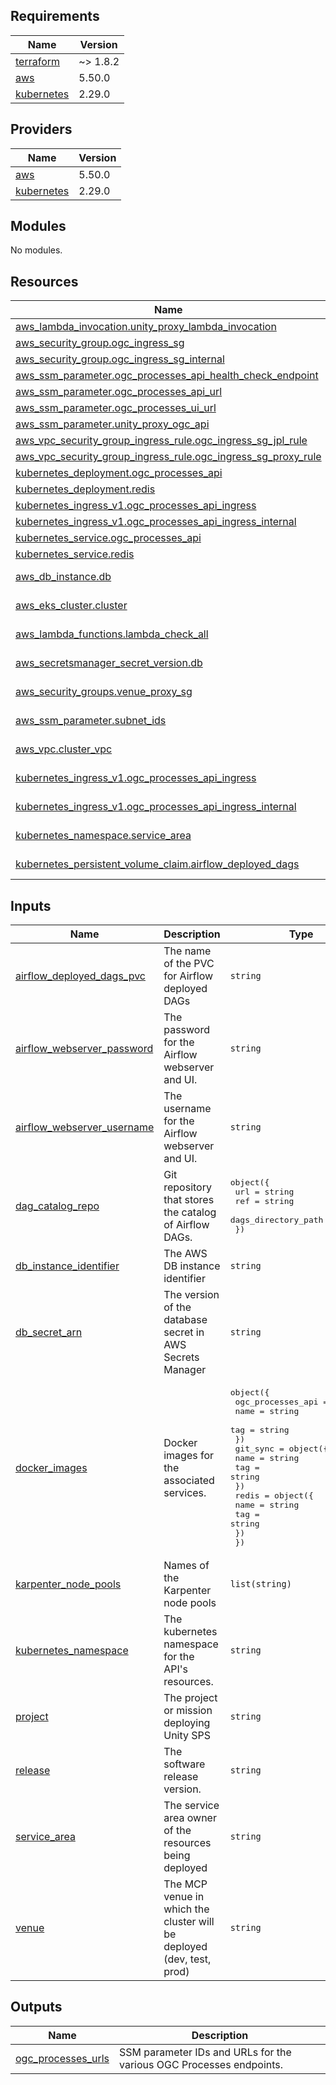 <!-- BEGINNING OF PRE-COMMIT-TERRAFORM DOCS HOOK -->
## Requirements

| Name | Version |
|------|---------|
| <a name="requirement_terraform"></a> [terraform](#requirement\_terraform) | ~> 1.8.2 |
| <a name="requirement_aws"></a> [aws](#requirement\_aws) | 5.50.0 |
| <a name="requirement_kubernetes"></a> [kubernetes](#requirement\_kubernetes) | 2.29.0 |

## Providers

| Name | Version |
|------|---------|
| <a name="provider_aws"></a> [aws](#provider\_aws) | 5.50.0 |
| <a name="provider_kubernetes"></a> [kubernetes](#provider\_kubernetes) | 2.29.0 |

## Modules

No modules.

## Resources

| Name | Type |
|------|------|
| [aws_lambda_invocation.unity_proxy_lambda_invocation](https://registry.terraform.io/providers/hashicorp/aws/5.50.0/docs/resources/lambda_invocation) | resource |
| [aws_security_group.ogc_ingress_sg](https://registry.terraform.io/providers/hashicorp/aws/5.50.0/docs/resources/security_group) | resource |
| [aws_security_group.ogc_ingress_sg_internal](https://registry.terraform.io/providers/hashicorp/aws/5.50.0/docs/resources/security_group) | resource |
| [aws_ssm_parameter.ogc_processes_api_health_check_endpoint](https://registry.terraform.io/providers/hashicorp/aws/5.50.0/docs/resources/ssm_parameter) | resource |
| [aws_ssm_parameter.ogc_processes_api_url](https://registry.terraform.io/providers/hashicorp/aws/5.50.0/docs/resources/ssm_parameter) | resource |
| [aws_ssm_parameter.ogc_processes_ui_url](https://registry.terraform.io/providers/hashicorp/aws/5.50.0/docs/resources/ssm_parameter) | resource |
| [aws_ssm_parameter.unity_proxy_ogc_api](https://registry.terraform.io/providers/hashicorp/aws/5.50.0/docs/resources/ssm_parameter) | resource |
| [aws_vpc_security_group_ingress_rule.ogc_ingress_sg_jpl_rule](https://registry.terraform.io/providers/hashicorp/aws/5.50.0/docs/resources/vpc_security_group_ingress_rule) | resource |
| [aws_vpc_security_group_ingress_rule.ogc_ingress_sg_proxy_rule](https://registry.terraform.io/providers/hashicorp/aws/5.50.0/docs/resources/vpc_security_group_ingress_rule) | resource |
| [kubernetes_deployment.ogc_processes_api](https://registry.terraform.io/providers/hashicorp/kubernetes/2.29.0/docs/resources/deployment) | resource |
| [kubernetes_deployment.redis](https://registry.terraform.io/providers/hashicorp/kubernetes/2.29.0/docs/resources/deployment) | resource |
| [kubernetes_ingress_v1.ogc_processes_api_ingress](https://registry.terraform.io/providers/hashicorp/kubernetes/2.29.0/docs/resources/ingress_v1) | resource |
| [kubernetes_ingress_v1.ogc_processes_api_ingress_internal](https://registry.terraform.io/providers/hashicorp/kubernetes/2.29.0/docs/resources/ingress_v1) | resource |
| [kubernetes_service.ogc_processes_api](https://registry.terraform.io/providers/hashicorp/kubernetes/2.29.0/docs/resources/service) | resource |
| [kubernetes_service.redis](https://registry.terraform.io/providers/hashicorp/kubernetes/2.29.0/docs/resources/service) | resource |
| [aws_db_instance.db](https://registry.terraform.io/providers/hashicorp/aws/5.50.0/docs/data-sources/db_instance) | data source |
| [aws_eks_cluster.cluster](https://registry.terraform.io/providers/hashicorp/aws/5.50.0/docs/data-sources/eks_cluster) | data source |
| [aws_lambda_functions.lambda_check_all](https://registry.terraform.io/providers/hashicorp/aws/5.50.0/docs/data-sources/lambda_functions) | data source |
| [aws_secretsmanager_secret_version.db](https://registry.terraform.io/providers/hashicorp/aws/5.50.0/docs/data-sources/secretsmanager_secret_version) | data source |
| [aws_security_groups.venue_proxy_sg](https://registry.terraform.io/providers/hashicorp/aws/5.50.0/docs/data-sources/security_groups) | data source |
| [aws_ssm_parameter.subnet_ids](https://registry.terraform.io/providers/hashicorp/aws/5.50.0/docs/data-sources/ssm_parameter) | data source |
| [aws_vpc.cluster_vpc](https://registry.terraform.io/providers/hashicorp/aws/5.50.0/docs/data-sources/vpc) | data source |
| [kubernetes_ingress_v1.ogc_processes_api_ingress](https://registry.terraform.io/providers/hashicorp/kubernetes/2.29.0/docs/data-sources/ingress_v1) | data source |
| [kubernetes_ingress_v1.ogc_processes_api_ingress_internal](https://registry.terraform.io/providers/hashicorp/kubernetes/2.29.0/docs/data-sources/ingress_v1) | data source |
| [kubernetes_namespace.service_area](https://registry.terraform.io/providers/hashicorp/kubernetes/2.29.0/docs/data-sources/namespace) | data source |
| [kubernetes_persistent_volume_claim.airflow_deployed_dags](https://registry.terraform.io/providers/hashicorp/kubernetes/2.29.0/docs/data-sources/persistent_volume_claim) | data source |

## Inputs

| Name | Description | Type | Default | Required |
|------|-------------|------|---------|:--------:|
| <a name="input_airflow_deployed_dags_pvc"></a> [airflow\_deployed\_dags\_pvc](#input\_airflow\_deployed\_dags\_pvc) | The name of the PVC for Airflow deployed DAGs | `string` | n/a | yes |
| <a name="input_airflow_webserver_password"></a> [airflow\_webserver\_password](#input\_airflow\_webserver\_password) | The password for the Airflow webserver and UI. | `string` | n/a | yes |
| <a name="input_airflow_webserver_username"></a> [airflow\_webserver\_username](#input\_airflow\_webserver\_username) | The username for the Airflow webserver and UI. | `string` | n/a | yes |
| <a name="input_dag_catalog_repo"></a> [dag\_catalog\_repo](#input\_dag\_catalog\_repo) | Git repository that stores the catalog of Airflow DAGs. | <pre>object({<br>    url                 = string<br>    ref                 = string<br>    dags_directory_path = string<br>  })</pre> | n/a | yes |
| <a name="input_db_instance_identifier"></a> [db\_instance\_identifier](#input\_db\_instance\_identifier) | The AWS DB instance identifier | `string` | n/a | yes |
| <a name="input_db_secret_arn"></a> [db\_secret\_arn](#input\_db\_secret\_arn) | The version of the database secret in AWS Secrets Manager | `string` | n/a | yes |
| <a name="input_docker_images"></a> [docker\_images](#input\_docker\_images) | Docker images for the associated services. | <pre>object({<br>    ogc_processes_api = object({<br>      name = string<br>      tag  = string<br>    })<br>    git_sync = object({<br>      name = string<br>      tag  = string<br>    })<br>    redis = object({<br>      name = string<br>      tag  = string<br>    })<br>  })</pre> | n/a | yes |
| <a name="input_karpenter_node_pools"></a> [karpenter\_node\_pools](#input\_karpenter\_node\_pools) | Names of the Karpenter node pools | `list(string)` | n/a | yes |
| <a name="input_kubernetes_namespace"></a> [kubernetes\_namespace](#input\_kubernetes\_namespace) | The kubernetes namespace for the API's resources. | `string` | n/a | yes |
| <a name="input_project"></a> [project](#input\_project) | The project or mission deploying Unity SPS | `string` | n/a | yes |
| <a name="input_release"></a> [release](#input\_release) | The software release version. | `string` | n/a | yes |
| <a name="input_service_area"></a> [service\_area](#input\_service\_area) | The service area owner of the resources being deployed | `string` | n/a | yes |
| <a name="input_venue"></a> [venue](#input\_venue) | The MCP venue in which the cluster will be deployed (dev, test, prod) | `string` | n/a | yes |

## Outputs

| Name | Description |
|------|-------------|
| <a name="output_ogc_processes_urls"></a> [ogc\_processes\_urls](#output\_ogc\_processes\_urls) | SSM parameter IDs and URLs for the various OGC Processes endpoints. |
<!-- END OF PRE-COMMIT-TERRAFORM DOCS HOOK -->
